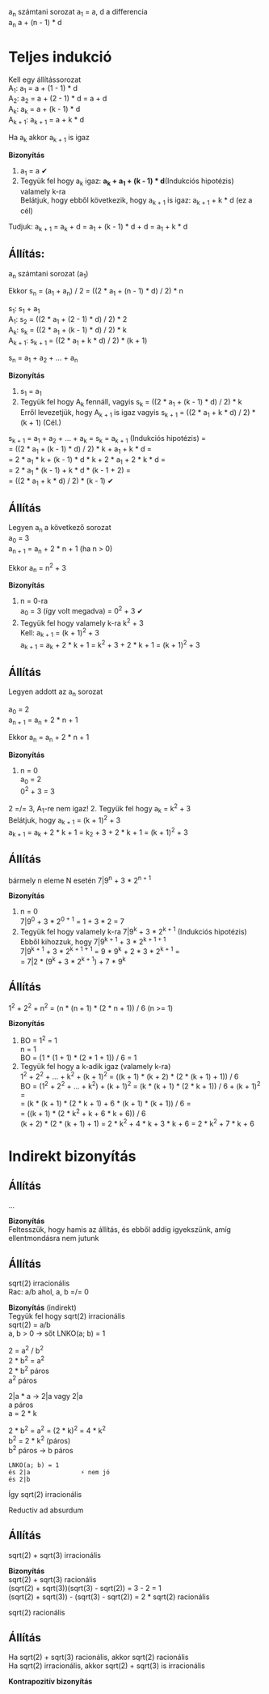 a<sub>n</sub> számtani sorozat a<sub>1</sub> = a, d a differencia  
a<sub>n</sub> a + (n - 1) * d

# Teljes indukció
Kell egy állítássorozat  
A<sub>1</sub>: a<sub>1</sub> = a + (1 - 1) * d  
A<sub>2</sub>: a<sub>2</sub> = a + (2 - 1) * d = a + d  
A<sub>k</sub>: a<sub>k</sub> = a + (k - 1) * d  
A<sub>k + 1</sub>: a<sub>k + 1</sub> = a + k * d  

Ha a<sub>k</sub> akkor a<sub>k + 1</sub> is igaz

**Bizonyítás**  
1. a<sub>1</sub> = a ✔
2. Tegyük fel hogy a<sub>k</sub> igaz: **a<sub>k</sub> + a<sub>1</sub> + (k - 1) * d**(Indukciós hipotézis) valamely k-ra  
Belátjuk, hogy ebből következik, hogy a<sub>k + 1</sub> is igaz: a<sub>k + 1</sub> + k * d (ez a cél)

Tudjuk:
a<sub>k + 1</sub> = a<sub>k</sub> + d = a<sub>1</sub> + (k - 1) * d + d = a<sub>1</sub> + k * d

## Állítás:
a<sub>n</sub> számtani sorozat (a<sub>1</sub>)

Ekkor s<sub>n</sub> = (a<sub>1</sub> + a<sub>n</sub>) / 2 = ((2 * a<sub>1</sub> + (n - 1) * d) / 2) * n

s<sub>1</sub>: s<sub>1</sub> + a<sub>1</sub>  
A<sub>1</sub>: s<sub>2</sub> = ((2 * a<sub>1</sub> + (2 - 1) * d) / 2) * 2  
A<sub>k</sub>: s<sub>k</sub> = ((2 * a<sub>1</sub> + (k - 1) * d) / 2) * k  
A<sub>k + 1</sub>: s<sub>k + 1</sub> = ((2 * a<sub>1</sub> + k * d) / 2) * (k + 1)

s<sub>n</sub> = a<sub>1</sub> + a<sub>2</sub> + ... + a<sub>n</sub>

**Bizonyítás**  
1. s<sub>1</sub> = a<sub>1</sub>
2. Tegyük fel hogy A<sub>k</sub> fennáll, vagyis s<sub>k</sub> = ((2 * a<sub>1</sub> + (k - 1) * d) / 2) * k  
Erről levezetjük, hogy A<sub>k + 1</sub> is igaz vagyis s<sub>k + 1</sub> = ((2 * a<sub>1</sub> + k * d) / 2) * (k + 1) (Cél.)

s<sub>k + 1</sub>  = a<sub>1</sub> + a<sub>2</sub> + ... + a<sub>k</sub> = s<sub>k</sub> = a<sub>k + 1</sub> (Indukciós hipotézis) =  
= ((2 * a<sub>1</sub> + (k - 1) * d) / 2) * k + a<sub>1</sub> + k * d =  
= 2 * a<sub>1</sub> * k + (k - 1) * d * k + 2 * a<sub>1</sub> + 2 * k * d =  
= 2 * a<sub>1</sub> * (k - 1) + k * d * (k - 1 + 2) =  
= ((2 * a<sub>1</sub> + k * d) / 2) * (k - 1) ✔

## Állítás
Legyen a<sub>n</sub> a következő sorozat  
a<sub>0</sub> = 3  
a<sub>n + 1</sub> = a<sub>n</sub> + 2 * n + 1 (ha n > 0)

Ekkor a<sub>n</sub> = n<sup>2</sup> + 3

**Bizonyítás**  
1. n = 0-ra  
a<sub>0</sub> = 3 (így volt megadva) = 0<sup>2</sup> + 3 ✔
2. Tegyük fel hogy valamely k-ra k<sup>2</sup> + 3  
Kell: a<sub>k + 1</sub> = (k + 1)<sup>2</sup> + 3  
a<sub>k + 1</sub> = a<sub>k</sub> + 2 * k + 1 = k<sup>2</sup> + 3 + 2 * k + 1 = (k + 1)<sup>2</sup> + 3

## Állítás
Legyen addott az a<sub>n</sub> sorozat

a<sub>0</sub> = 2  
a<sub>n + 1</sub> = a<sub>n</sub> + 2 * n + 1

Ekkor a<sub>n</sub> = a<sub>n</sub> + 2 * n + 1

**Bizonyítás**  
1. n = 0  
a<sub>0</sub> = 2  
0<sup>2</sup> + 3 = 3

2 =/= 3, A<sub>1</sub>-re nem igaz!
2. Tegyük fel hogy a<sub>k</sub> = k<sup>2</sup> + 3  
Belátjuk, hogy a<sub>k + 1</sub> = (k + 1)<sup>2</sup> + 3  
a<sub>k + 1</sub> = a<sub>k</sub> + 2 * k + 1 = k<sub>2</sub> + 3 + 2 * k + 1 = (k + 1)<sup>2</sup> + 3

## Állítás
bármely n eleme N esetén
7|9<sup>n</sup> + 3 * 2<sup>n + 1</sup>

**Bizonyítás**  
1. n = 0  
7|9<sup>0</sup> + 3 * 2<sup>0 + 1</sup> = 1 + 3 * 2 = 7
2. Tegyük fel hogy valamely k-ra 7|9<sup>k</sup> + 3 * 2<sup>k + 1</sup> (Indukciós hipotézis)  
Ebből kihozzuk, hogy 7|9<sup>k + 1</sup> + 3 * 2<sup>k + 1 + 1</sup>  
7|9<sup>k + 1</sup> + 3 * 2<sup>k + 1 + 1</sup> = 9 * 9<sup>k</sup> + 2 * 3 * 2<sup>k + 1</sup> =  
= 7|2 * (9<sup>k</sup> + 3 * 2<sup>k + 1</sup>) + 7 * 9<sup>k</sup>

## Állítás
1<sup>2</sup> + 2<sup>2</sup> + n<sup>2</sup> = (n * (n + 1) * (2 * n + 1)) / 6 (n >= 1)

**Bizonyítás**  
1. BO = 1<sup>2</sup> = 1  
n = 1  
BO = (1 * (1 + 1) * (2 * 1 + 1)) / 6 = 1
2. Tegyük fel hogy a k-adik igaz (valamely k-ra)  
1<sup>2</sup> + 2<sup>2</sup> + ... + k<sup>2</sup> + (k + 1)<sup>2</sup> = ((k + 1) * (k + 2) * (2 * (k + 1) + 1)) / 6  
BO = (1<sup>2</sup> + 2<sup>2</sup> + ... + k<sup>2</sup>) + (k + 1)<sup>2</sup> = (k * (k + 1) * (2 * k + 1)) / 6 + (k + 1)<sup>2</sup> =  
= (k * (k + 1) * (2 * k + 1) + 6 * (k + 1) * (k + 1)) / 6 =  
= ((k + 1) * (2 * k<sup>2</sup> + k + 6 * k + 6)) / 6  
(k + 2) * (2 * (k + 1) + 1) = 2 * k<sup>2</sup> + 4 * k + 3 * k + 6 = 2 * k<sup>2</sup> + 7 * k + 6

# Indirekt bizonyítás
## Állítás
...

**Bizonyítás**  
Feltesszük, hogy hamis az állítás, és ebből addig igyekszünk, amíg ellentmondásra nem jutunk

## Állítás
sqrt(2) irracionális  
Rac: a/b ahol, a, b =/= 0

**Bizonyítás** (indirekt)  
Tegyük fel hogy sqrt(2) irracionális  
sqrt(2) = a/b  
a, b > 0 -> sőt LNKO(a; b) = 1

2 = a<sup>2</sup> / b<sup>2</sup>  
2 * b<sup>2</sup> = a<sup>2</sup>  
2 * b<sup>2</sup> páros  
a<sup>2</sup> páros

2|a * a -> 2|a vagy 2|a  
a páros  
a = 2 * k

2 * b<sup>2</sup> = a<sup>2</sup> = (2 * k)<sup>2</sup> = 4 * k<sup>2</sup>  
b<sup>2</sup> = 2 * k<sup>2</sup> (páros)  
b<sup>2</sup> páros -> b páros

```
LNKO(a; b) = 1
és 2|a              ⚡︎ nem jó
és 2|b
```

Így sqrt(2) irracionális

Reductiv ad absurdum

## Állítás
sqrt(2) + sqrt(3) irracionális

**Bizonyítás**  
sqrt(2) + sqrt(3) racionális  
(sqrt(2) + sqrt(3))(sqrt(3) - sqrt(2)) = 3 - 2 = 1  
(sqrt(2) + sqrt(3)) - (sqrt(3) - sqrt(2)) = 2 * sqrt(2) racionális  

sqrt(2) racionális

## Állítás
Ha sqrt(2) + sqrt(3) racionális, akkor sqrt(2) racionális  
Ha sqrt(2) irracionális, akkor sqrt(2) + sqrt(3) is irracionális

**Kontrapozitív bizonyítás**  